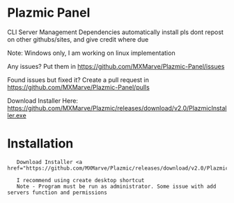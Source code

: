 # Plazmic Panel
 CLI Server Management
 Dependencies automatically install
 pls dont repost on other githubs/sites, and give credit where due
 
 Note: Windows only, I am working on linux implementation
 
 Any issues? Put them in https://github.com/MXMarve/Plazmic-Panel/issues 
 
 Found issues but fixed it? Create a pull request in https://github.com/MXMarve/Plazmic-Panel/pulls
 
 Download Installer Here: https://github.com/MXMarve/Plazmic/releases/download/v2.0/PlazmicInstaller.exe
# Installation
 ```
    Download Installer <a href="https://github.com/MXMarve/Plazmic/releases/download/v2.0/PlazmicInstaller.exe">Here</a>
    
    I recommend using create desktop shortcut
    Note - Program must be run as administrator. Some issue with add servers function and permissions
 ```
